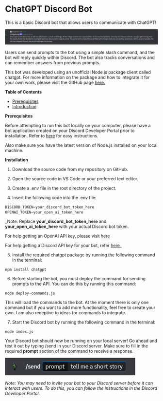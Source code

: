 # **ChatGPT Discord Bot**

This is a basic Discord bot that allows users to communicate with ChatGPT! 

![alt text](https://github.com/gcisneros310/ChatGPT-Bot-v3/blob/master/sample%20images/result.png)

Users can send prompts to the bot using a simple slash command, and the bot will reply quickly within Discord. The bot also tracks conversations and can remember answers from previous prompts.

This bot was developed using an unofficial Node.js package client called chatgpt. For more information on the package and how to integrate it for your own work, please visit the GitHub page [here.](https://github.com/transitive-bullshit/chatgpt-api)


**Table of Contents**
    
- [Prerequisites](#prerequisites)
- [Introduction](#introduction)

<a name="prerequisites"></a>
**Prerequisites**

Before attempting to run this bot locally on your computer, please have a bot application created on your Discord Developer Portal prior to installation. Refer to [here](https://discordjs.guide/preparations/setting-up-a-bot-application.html) for easy instructions.

Also make sure you have the latest version of Node.js installed on your local machine.


<a name="introduction"></a>
**Installation**
1. Download the source code from my repository on GitHub.

2. Open the source code in VS Code or your preferred text editor.

3. Create a .env file in the root directory of the project.

4. Insert the following code into the .env file:

```javascript
DISCORD_TOKEN=your_discord_bot_token_here
OPENAI_TOKEN=your_open_ai_token_here
```

_Note: Replace **your_discord_bot_token_here** and **your_open_ai_token_here** with your actual Discord bot token. 

For help getting an OpenAI API key, please visit [here](https://help.openai.com/en/articles/4936850-where-do-i-find-my-secret-api-key)

For help getting a Discord API key for your bot, refer [here](https://docs.discordbotstudio.org/setting-up-dbs/finding-your-bot-token)_

5. Install the required chatgpt package by running the following command in the terminal:
```terminal
npm install chatgpt
```

6. Before starting the bot, you must deploy the command for sending prompts to the API. You can do this by running this command:
```
node deploy-commands.js
```

This will load the commands to the bot. At the moment there is only one command but if you want to add more functionality, feel free to create your own. I am also receptive to ideas for commands to integrate. 

7. Start the Discord bot by running the following command in the terminal:
```
node index.js
```

Your Discord bot should now be running on your local server! Go ahead and test it out by typing /send in your Discord server. Make sure to fill in the required **prompt** section of the command to receive a response.

![alt text](https://github.com/gcisneros310/ChatGPT-Bot-v3/blob/master/sample%20images/prompt%20sample.png)

_Note: You may need to invite your bot to your Discord server before it can interact with users. To do this, you can follow the instructions in the Discord Developer Portal._
